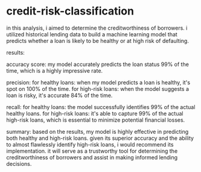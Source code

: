 # credit-risk-classification
in this analysis, i aimed to determine the creditworthiness of borrowers. i utilized historical lending data to build a machine learning model that predicts whether a loan is likely to be healthy or at high risk of defaulting.

results:

accuracy score: my model accurately predicts the loan status 99% of the time, which is a highly impressive rate.

precision: for healthy loans: when my model predicts a loan is healthy, it's spot on 100% of the time. for high-risk loans: when the model suggests a loan is risky, it's accurate 84% of the time.

recall: for healthy loans: the model successfully identifies 99% of the actual healthy loans. for high-risk loans: it's able to capture 99% of the actual high-risk loans, which is essential to minimize potential financial losses.

summary: based on the results, my model is highly effective in predicting both healthy and high-risk loans. given its superior accuracy and the ability to almost flawlessly identify high-risk loans, i would recommend its implementation. it will serve as a trustworthy tool for determining the creditworthiness of borrowers and assist in making informed lending decisions.
